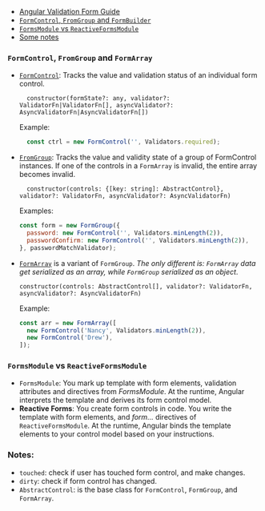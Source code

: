 + [Angular Validation Form Guide](https://angular.io/docs/ts/latest/cookbook/form-validation.html)
+ [`FormControl`, `FromGroup` and `FormBuilder`](#formcontrol-fromgroup)
+ [`FormsModule` vs `ReactiveFormsModule`](#formsmodule-vs-reactiveformsModule)
+ [Some notes](#notes)

### `FormControl`, `FromGroup` and `FormArray`
- [`FormControl`](https://angular.io/docs/ts/latest/api/forms/index/FormControl-class.html): Tracks the value and validation status of an individual form control.
  ```    
    constructor(formState?: any, validator?: ValidatorFn|ValidatorFn[], asyncValidator?: AsyncValidatorFn|AsyncValidatorFn[])
  ```

  Example:
  ```Javascript
    const ctrl = new FormControl('', Validators.required);
  ```
- [`FromGroup`](https://angular.io/docs/ts/latest/api/forms/index/FormGroup-class.html): Tracks the value and validity state of a group of FormControl instances. If one of the controls in a `FormArray` is invalid, the entire array becomes invalid.   
  ```
    constructor(controls: {[key: string]: AbstractControl}, validator?: ValidatorFn, asyncValidator?: AsyncValidatorFn)
  ```

  Examples:
  ```Javascript
  const form = new FormGroup({
    password: new FormControl('', Validators.minLength(2)),
    passwordConfirm: new FormControl('', Validators.minLength(2)),
  }, passwordMatchValidator);
  ```
- [`FormArray`](https://angular.io/docs/ts/latest/api/forms/index/FormArray-class.html) is a variant of `FormGroup`. _The only different is: `FormArray` data get serialized as an array, while `FormGroup` serialized as an object_.

   ```
   constructor(controls: AbstractControl[], validator?: ValidatorFn, asyncValidator?: AsyncValidatorFn)
   ```

   Example:
   ```Javascript
   const arr = new FormArray([
     new FormControl('Nancy', Validators.minLength(2)),
     new FormControl('Drew'),
   ]);
   ```

### `FormsModule` vs `ReactiveFormsModule`
- `FormsModule`: You mark up template with form elements, validation attributes and directives from _FormsModule_. At the runtime, Angular interprets the template and derives its form control model.
- **Reactive Forms**: You create form controls in code. You write the template with form elements, and _form..._ directives of `ReactiveFormsModule`. At the runtime, Angular binds the template elements to your control model based on your instructions.

### Notes:
- `touched`: check if user has touched form control, and make changes.
- `dirty`: check if form control has changed.
- `AbstractControl`: is the base class for `FormControl`, `FormGroup`, and `FormArray`.
